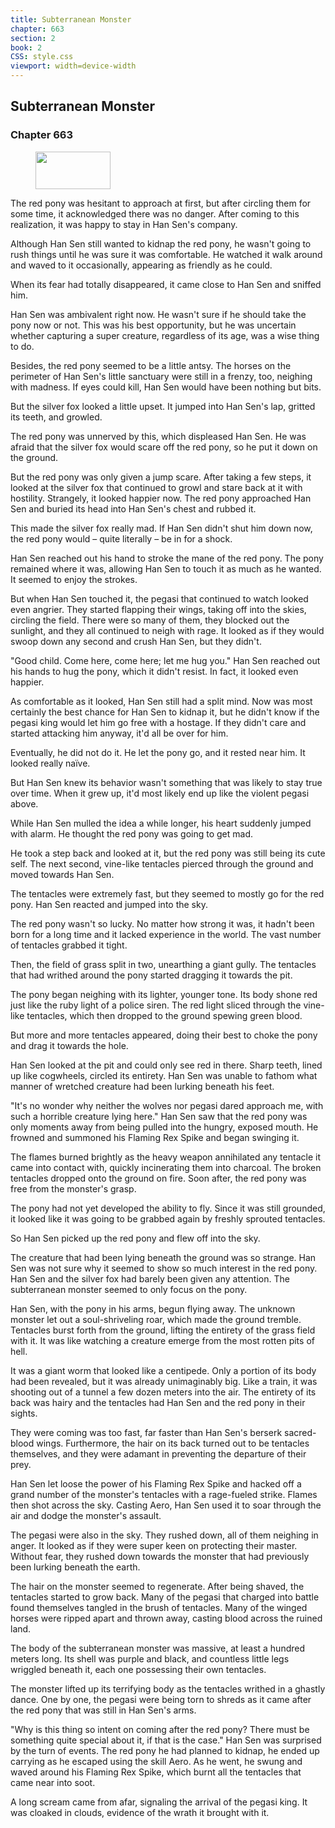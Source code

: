 ```yaml
---
title: Subterranean Monster
chapter: 663
section: 2
book: 2
CSS: style.css
viewport: width=device-width
---
```


## Subterranean Monster

### Chapter 663

<figure>
	<img src="../Images/gem.gif" alt="" id="gem" width="120" height="60" />
</figure>

The red pony was hesitant to approach at first, but after circling them for some time, it acknowledged there was no danger. After coming to this realization, it was happy to stay in Han Sen's company.

Although Han Sen still wanted to kidnap the red pony, he wasn't going to rush things until he was sure it was comfortable. He watched it walk around and waved to it occasionally, appearing as friendly as he could.

When its fear had totally disappeared, it came close to Han Sen and sniffed him.

Han Sen was ambivalent right now. He wasn't sure if he should take the pony now or not. This was his best opportunity, but he was uncertain whether capturing a super creature, regardless of its age, was a wise thing to do.

Besides, the red pony seemed to be a little antsy. The horses on the perimeter of Han Sen's little sanctuary were still in a frenzy, too, neighing with madness. If eyes could kill, Han Sen would have been nothing but bits.

But the silver fox looked a little upset. It jumped into Han Sen's lap, gritted its teeth, and growled.

The red pony was unnerved by this, which displeased Han Sen. He was afraid that the silver fox would scare off the red pony, so he put it down on the ground.

But the red pony was only given a jump scare. After taking a few steps, it looked at the silver fox that continued to growl and stare back at it with hostility. Strangely, it looked happier now. The red pony approached Han Sen and buried its head into Han Sen's chest and rubbed it.

This made the silver fox really mad. If Han Sen didn't shut him down now, the red pony would – quite literally – be in for a shock.

Han Sen reached out his hand to stroke the mane of the red pony. The pony remained where it was, allowing Han Sen to touch it as much as he wanted. It seemed to enjoy the strokes.

But when Han Sen touched it, the pegasi that continued to watch looked even angrier. They started flapping their wings, taking off into the skies, circling the field. There were so many of them, they blocked out the sunlight, and they all continued to neigh with rage. It looked as if they would swoop down any second and crush Han Sen, but they didn't.

"Good child. Come here, come here; let me hug you." Han Sen reached out his hands to hug the pony, which it didn't resist. In fact, it looked even happier.

As comfortable as it looked, Han Sen still had a split mind. Now was most certainly the best chance for Han Sen to kidnap it, but he didn't know if the pegasi king would let him go free with a hostage. If they didn't care and started attacking him anyway, it'd all be over for him.

Eventually, he did not do it. He let the pony go, and it rested near him. It looked really naïve.

But Han Sen knew its behavior wasn't something that was likely to stay true over time. When it grew up, it'd most likely end up like the violent pegasi above.

While Han Sen mulled the idea a while longer, his heart suddenly jumped with alarm. He thought the red pony was going to get mad.

He took a step back and looked at it, but the red pony was still being its cute self. The next second, vine-like tentacles pierced through the ground and moved towards Han Sen.

The tentacles were extremely fast, but they seemed to mostly go for the red pony. Han Sen reacted and jumped into the sky.

The red pony wasn't so lucky. No matter how strong it was, it hadn't been born for a long time and it lacked experience in the world. The vast number of tentacles grabbed it tight.

Then, the field of grass split in two, unearthing a giant gully. The tentacles that had writhed around the pony started dragging it towards the pit.

The pony began neighing with its lighter, younger tone. Its body shone red just like the ruby light of a police siren. The red light sliced through the vine-like tentacles, which then dropped to the ground spewing green blood.

But more and more tentacles appeared, doing their best to choke the pony and drag it towards the hole.

Han Sen looked at the pit and could only see red in there. Sharp teeth, lined up like cogwheels, circled its entirety. Han Sen was unable to fathom what manner of wretched creature had been lurking beneath his feet.

"It's no wonder why neither the wolves nor pegasi dared approach me, with such a horrible creature lying here." Han Sen saw that the red pony was only moments away from being pulled into the hungry, exposed mouth. He frowned and summoned his Flaming Rex Spike and began swinging it.

The flames burned brightly as the heavy weapon annihilated any tentacle it came into contact with, quickly incinerating them into charcoal. The broken tentacles dropped onto the ground on fire. Soon after, the red pony was free from the monster's grasp.

The pony had not yet developed the ability to fly. Since it was still grounded, it looked like it was going to be grabbed again by freshly sprouted tentacles.

So Han Sen picked up the red pony and flew off into the sky.

The creature that had been lying beneath the ground was so strange. Han Sen was not sure why it seemed to show so much interest in the red pony. Han Sen and the silver fox had barely been given any attention. The subterranean monster seemed to only focus on the pony.

Han Sen, with the pony in his arms, begun flying away. The unknown monster let out a soul-shriveling roar, which made the ground tremble. Tentacles burst forth from the ground, lifting the entirety of the grass field with it. It was like watching a creature emerge from the most rotten pits of hell.

It was a giant worm that looked like a centipede. Only a portion of its body had been revealed, but it was already unimaginably big. Like a train, it was shooting out of a tunnel a few dozen meters into the air. The entirety of its back was hairy and the tentacles had Han Sen and the red pony in their sights.

They were coming was too fast, far faster than Han Sen's berserk sacred-blood wings. Furthermore, the hair on its back turned out to be tentacles themselves, and they were adamant in preventing the departure of their prey.

Han Sen let loose the power of his Flaming Rex Spike and hacked off a grand number of the monster's tentacles with a rage-fueled strike. Flames then shot across the sky. Casting Aero, Han Sen used it to soar through the air and dodge the monster's assault.

The pegasi were also in the sky. They rushed down, all of them neighing in anger. It looked as if they were super keen on protecting their master. Without fear, they rushed down towards the monster that had previously been lurking beneath the earth.

The hair on the monster seemed to regenerate. After being shaved, the tentacles started to grow back. Many of the pegasi that charged into battle found themselves tangled in the brush of tentacles. Many of the winged horses were ripped apart and thrown away, casting blood across the ruined land.

The body of the subterranean monster was massive, at least a hundred meters long. Its shell was purple and black, and countless little legs wriggled beneath it, each one possessing their own tentacles.

The monster lifted up its terrifying body as the tentacles writhed in a ghastly dance. One by one, the pegasi were being torn to shreds as it came after the red pony that was still in Han Sen's arms.

"Why is this thing so intent on coming after the red pony? There must be something quite special about it, if that is the case." Han Sen was surprised by the turn of events. The red pony he had planned to kidnap, he ended up carrying as he escaped using the skill Aero. As he went, he swung and waved around his Flaming Rex Spike, which burnt all the tentacles that came near into soot.

A long scream came from afar, signaling the arrival of the pegasi king. It was cloaked in clouds, evidence of the wrath it brought with it.
